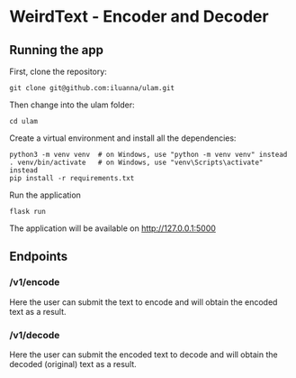 # WeirdText - Encoder and Decoder

## Running the app

First, clone the repository:

```
git clone git@github.com:iluanna/ulam.git
```

Then change into the ulam folder:

```
cd ulam
```

Create a virtual environment and install all the dependencies:

```
python3 -m venv venv  # on Windows, use "python -m venv venv" instead
. venv/bin/activate   # on Windows, use "venv\Scripts\activate" instead
pip install -r requirements.txt
```

Run the application

```
flask run
```

The application will be available on http://127.0.0.1:5000

## Endpoints

### /v1/encode
Here the user can submit the text to encode and will obtain the encoded text as a result.

### /v1/decode
Here the user can submit the encoded text to decode and will obtain the decoded (original) text as a result.
